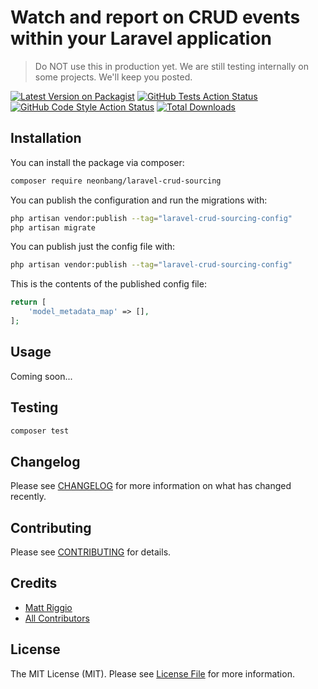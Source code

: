 # Watch and report on CRUD events within your Laravel application

> Do NOT use this in production yet. We are still testing internally on some projects. We'll keep you posted.

[![Latest Version on Packagist](https://img.shields.io/packagist/v/neonbang/laravel-crud-sourcing.svg?style=flat-square)](https://packagist.org/packages/neonbang/laravel-crud-sourcing)
[![GitHub Tests Action Status](https://img.shields.io/github/actions/workflow/status/neonbang/laravel-crud-sourcing/run-tests.yml?branch=main&label=tests&style=flat-square)](https://github.com/neonbang/laravel-crud-sourcing/actions?query=workflow%3Arun-tests+branch%3Amain)
[![GitHub Code Style Action Status](https://img.shields.io/github/actions/workflow/status/neonbang/laravel-crud-sourcing/fix-php-code-style-issues.yml?branch=main&label=code%20style&style=flat-square)](https://github.com/neonbang/laravel-crud-sourcing/actions?query=workflow%3A"Fix+PHP+code+style+issues"+branch%3Amain)
[![Total Downloads](https://img.shields.io/packagist/dt/neonbang/laravel-crud-sourcing.svg?style=flat-square)](https://packagist.org/packages/neonbang/laravel-crud-sourcing)

## Installation

You can install the package via composer:

```bash
composer require neonbang/laravel-crud-sourcing
```

You can publish the configuration and run the migrations with:

```bash
php artisan vendor:publish --tag="laravel-crud-sourcing-config"
php artisan migrate
```

You can publish just the config file with:

```bash
php artisan vendor:publish --tag="laravel-crud-sourcing-config"
```

This is the contents of the published config file:

```php
return [
    'model_metadata_map' => [],
];
```

## Usage

Coming soon...

## Testing

```bash
composer test
```

## Changelog

Please see [CHANGELOG](CHANGELOG.md) for more information on what has changed recently.

## Contributing

Please see [CONTRIBUTING](CONTRIBUTING.md) for details.

## Credits

- [Matt Riggio](https://github.com/neonbang)
- [All Contributors](../../contributors)

## License

The MIT License (MIT). Please see [License File](LICENSE.md) for more information.
